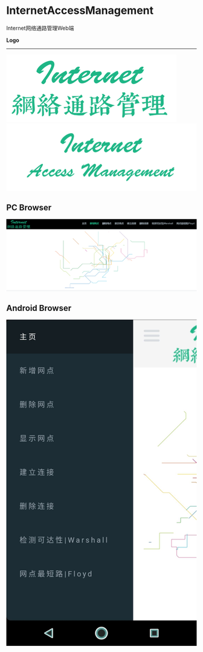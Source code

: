 # InternetAccessManagement
Internet网络通路管理Web端

**Logo**

---


![](https://github.com/Dexter0ion/InternetAccessManagement/blob/master/pic/logo-trans-large.png?raw=true)
![](https://github.com/Dexter0ion/InternetAccessManagement/blob/master/pic/logo-white.png?raw=true)

**PC Browser**
---
![](https://github.com/Dexter0ion/InternetAccessManagement/blob/master/pic/webpc.png?raw=true)

**Android Browser**
---
![](https://github.com/Dexter0ion/InternetAccessManagement/blob/master/pic/android2.jpg?raw=true)
